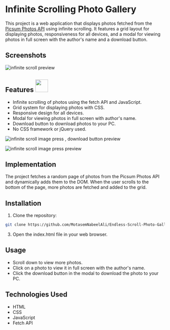# Infinite Scrolling Photo Gallery
This project is a web application that displays photos fetched from the [Picsum Photos API](https://picsum.photos/) using infinite scrolling. It features a grid layout for displaying photos, responsiveness for all devices, and a modal for viewing photos in full screen with the author's name and a download button.

## Screenshots
![infinite scroll preview](https://github.com/MotasemNabeelAli/Endless-Scroll-Photo-Gallery/assets/97013908/8864fe7b-b02b-4fbb-ac9f-e6b31cd8bcbf)

## Features <img src="https://github.com/MotasemNabeelAli/Endless-Scroll-Photo-Gallery/assets/97013908/26dce832-168c-4696-bd2d-8e1f96041433" width="40">

- Infinite scrolling of photos using the fetch API and JavaScript.
- Grid system for displaying photos with CSS.
- Responsive design for all devices.
- Modal for viewing photos in full screen with author's name.
- Download button to download photos to your PC.
- No CSS framework or jQuery used.

![infinite scroll image press , download button preview](https://github.com/MotasemNabeelAli/Endless-Scroll-Photo-Gallery/assets/97013908/8fb7cd64-8340-41c7-ac0f-a62175c97fe6)

![infinite scroll image press preview](https://github.com/MotasemNabeelAli/Endless-Scroll-Photo-Gallery/assets/97013908/d54599c7-d18f-47b7-b20f-8cdccb88ac91)


## Implementation
The project fetches a random page of photos from the Picsum Photos API and dynamically adds them to the DOM. When the user scrolls to the bottom of the page, more photos are fetched and added to the grid.

## Installation
1. Clone the repository:
```bash
git clone https://github.com/MotasemNabeelAli/Endless-Scroll-Photo-Gallery.git
```
3. Open the index.html file in your web browser.

## Usage
- Scroll down to view more photos.
- Click on a photo to view it in full screen with the author's name.
- Click the download button in the modal to download the photo to your PC.

## Technologies Used
- HTML
- CSS
- JavaScript
- Fetch API
